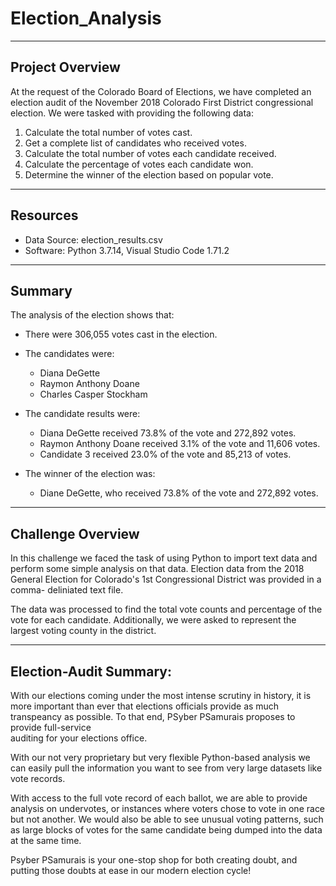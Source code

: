 # Election_Analysis
---
## Project Overview 

At the request of the Colorado Board of Elections, we have completed an election audit 
of the November 2018 Colorado First District congressional election. We were tasked 
with providing the following data:

  1. Calculate the total number of votes cast. 
  2. Get a complete list of candidates who received votes. 
  3. Calculate the total number of votes each candidate received. 
  4. Calculate the percentage of votes each candidate won. 
  5. Determine the winner of the election based on popular vote.
---
## Resources 
  - Data Source: election_results.csv 
  - Software: Python 3.7.14, Visual Studio Code 1.71.2
---
## Summary 

The analysis of the election shows that: 
  - There were 306,055 votes cast in the election. 

  - The candidates were:
    - Diana DeGette
    - Raymon Anthony Doane 
    - Charles Casper Stockham

  - The candidate results were:
    - Diana DeGette received 73.8% of the vote and 272,892 votes. 
    - Raymon Anthony Doane received 3.1% of the vote and 11,606 votes.
    - Candidate 3 received 23.0% of the vote and 85,213 of votes. 
    
  - The winner of the election was:
    - Diane DeGette, who received 73.8% of the vote and 272,892 votes.

---
## Challenge Overview

In this challenge we faced the task of using Python to import text data and 
perform some simple analysis on that data. Election data from the 2018 General 
Election for Colorado's 1st Congressional District was provided in a comma-
deliniated text file.

The data was processed to find the total vote counts and percentage of the 
vote for each candidate. Additionally, we were asked to represent the largest 
voting county in the district. 

---
## Election-Audit Summary: 

With our elections coming under the most intense scrutiny in history, it is 
more important than ever that elections officials provide as much transpeancy
as possible. To that end, PSyber PSamurais proposes to provide full-service  
auditing for your elections office.

With our not very proprietary but very flexible Python-based analysis we can
easily pull the information you want to see from very large datasets like vote
records. 

With access to the full vote record of each ballot, we are able to 
provide analysis on undervotes, or instances where voters chose to vote in one 
race but not another. We would also be able to see unusual voting patterns, such 
as large blocks of votes for the same candidate being dumped into the data at the 
same time. 

Psyber PSamurais is your one-stop shop for both creating doubt, and putting those 
doubts at ease in our modern election cycle!
